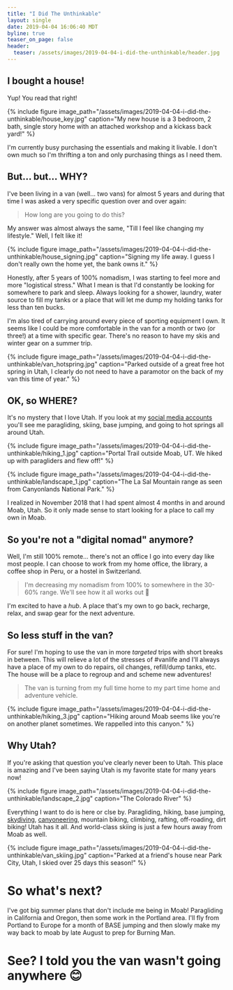 ```yaml
---
title: "I Did The Unthinkable"
layout: single
date: 2019-04-04 16:06:40 MDT
byline: true
teaser_on_page: false
header:
  teaser: /assets/images/2019-04-04-i-did-the-unthinkable/header.jpg
---
```


## I bought a house!

Yup! You read that right!

{% include figure image_path="/assets/images/2019-04-04-i-did-the-unthinkable/house_key.jpg" caption="My new house is a 3 bedroom, 2 bath, single story home with an attached workshop and a kickass back yard!" %}

I'm currently busy purchasing the essentials and making it livable. I don't own much so I'm thrifting a ton and only purchasing things as I need them.

## But... but... WHY?

I've been living in a van (well... two vans) for almost 5 years and during that time I was asked a very specific question over and over again:

> How long are you going to do this?

My answer was almost always the same, "Till I feel like changing my lifestyle." Well, I felt like it!

{% include figure image_path="/assets/images/2019-04-04-i-did-the-unthinkable/house_signing.jpg" caption="Signing my life away. I guess I don't really own the home yet, the bank owns it." %}

Honestly, after 5 years of 100% nomadism, I was starting to feel more and more "logistical stress." What I mean is that I'd constantly be looking for somewhere to park and sleep. Always looking for a shower, laundry, water source to fill my tanks or a place that will let me dump my holding tanks for less than ten bucks.

I'm also tired of carrying around every piece of sporting equipment I own. It seems like I could be more comfortable in the van for a month or two (or three!) at a time with specific gear. There's no reason to have my skis and winter gear on a summer trip.

{% include figure image_path="/assets/images/2019-04-04-i-did-the-unthinkable/van_hotspring.jpg" caption="Parked outside of a great free hot spring in Utah, I clearly do not need to have a paramotor on the back of my van this time of year." %}

## OK, so WHERE?

It's no mystery that I love Utah. If you look at my [social media accounts](https://www.instagram.com/markrickert/) you'll see me paragliding, skiing, base jumping, and going to hot springs all around Utah.

{% include figure image_path="/assets/images/2019-04-04-i-did-the-unthinkable/hiking_1.jpg" caption="Portal Trail outside Moab, UT. We hiked up with paragliders and flew off!" %}

{% include figure image_path="/assets/images/2019-04-04-i-did-the-unthinkable/landscape_1.jpg" caption="The La Sal Mountain range as seen from Canyonlands National Park." %}

I realized in November 2018 that I had spent almost 4 months in and around Moab, Utah. So it only made sense to start looking for a place to call my own in Moab.

## So you're not a "digital nomad" anymore?

Well, I'm still 100% remote... there's not an office I go into every day like most people. I can choose to work from my home office, the library, a coffee shop in Peru, or a hostel in Switzerland.

> I'm decreasing my nomadism from 100% to somewhere in the 30-60% range. We'll see how it all works out 🤷‍

I'm excited to have a *hub*. A place that's my own to go back, recharge, relax, and swap gear for the next adventure.

## So less stuff in the van?

For sure! I'm hoping to use the van in more _targeted_ trips with short breaks in between. This will relieve a lot of the stresses of #vanlife and I'll always have a place of my own to do repairs, oil changes, refill/dump tanks, etc. The house will be a place to regroup and and scheme new adventures!

> The van is turning from my full time home to my part time home and adventure vehicle.

{% include figure image_path="/assets/images/2019-04-04-i-did-the-unthinkable/hiking_3.jpg" caption="Hiking around Moab seems like you're on another planet sometimes. We rappelled into this canyon." %}

## Why Utah?

If you're asking that question you've clearly never been to Utah. This place is amazing and I've been saying Utah is my favorite state for many years now!

{% include figure image_path="/assets/images/2019-04-04-i-did-the-unthinkable/landscape_2.jpg" caption="The Colorado River" %}


Everything I want to do is here or clse by. Paragliding, hiking, base jumping, [skydiving](https://skydivemoab.com/), [canyoneering](https://www.instagram.com/moabcanyontours/), mountain biking, climbing, rafting, off-roading, dirt biking! Utah has it all. And world-class skiing is just a few hours away from Moab as well.

{% include figure image_path="/assets/images/2019-04-04-i-did-the-unthinkable/van_skiing.jpg" caption="Parked at a friend's house near Park City, Utah, I skied over 25 days this season!" %}

# So what's next?

I've got big summer plans that don't include me being in Moab! Paragliding in California and Oregon, then some work in the Portland area. I'll fly from Portland to Europe for a month of BASE jumping and then slowly make my way back to moab by late August to prep for Burning Man.


# See? I told you the van wasn't going anywhere 😊